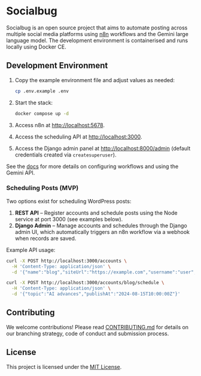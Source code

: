 # Socialbug

Socialbug is an open source project that aims to automate posting across multiple social media platforms using [n8n](https://n8n.io) workflows and the Gemini large language model. The development environment is containerised and runs locally using Docker CE.

## Development Environment

1. Copy the example environment file and adjust values as needed:

   ```bash
   cp .env.example .env
   ```

2. Start the stack:

   ```bash
   docker compose up -d
   ```

3. Access n8n at [http://localhost:5678](http://localhost:5678).
4. Access the scheduling API at [http://localhost:3000](http://localhost:3000).
5. Access the Django admin panel at [http://localhost:8000/admin](http://localhost:8000/admin) (default credentials created via `createsuperuser`).

See the [docs](docs/README.md) for more details on configuring workflows and using the Gemini API.

### Scheduling Posts (MVP)

Two options exist for scheduling WordPress posts:

1. **REST API** – Register accounts and schedule posts using the Node service at port 3000 (see examples below).
2. **Django Admin** – Manage accounts and schedules through the Django admin UI, which automatically triggers an n8n workflow via a webhook when records are saved.

Example API usage:

```bash
curl -X POST http://localhost:3000/accounts \
  -H 'Content-Type: application/json' \
  -d '{"name":"blog","siteUrl":"https://example.com","username":"user","password":"pass","basePrompt":"Write a short tech news update about"}'

curl -X POST http://localhost:3000/accounts/blog/schedule \
  -H 'Content-Type: application/json' \
  -d '{"topic":"AI advances","publishAt":"2024-08-15T10:00:00Z"}'
```

## Contributing

We welcome contributions! Please read [CONTRIBUTING.md](CONTRIBUTING.md) for details on our branching strategy, code of conduct and submission process.

## License

This project is licensed under the [MIT License](LICENSE).
